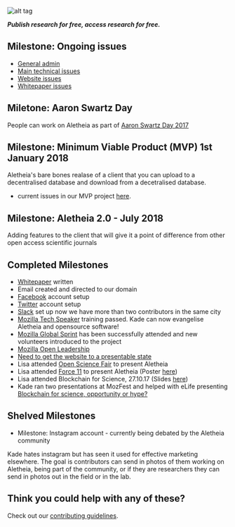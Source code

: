 ![alt tag](https://cloud.githubusercontent.com/assets/24201238/24583976/ced4c43e-179f-11e7-9c40-c0988c346f55.png)

_**Publish research for free, access research for free.**_

## Milestone: Ongoing issues

* [General admin](https://github.com/aletheia-foundation/admin/issues)
* [Main technical issues](https://github.com/aletheia-foundation/aletheia-app/issues)
* [Website issues](https://github.com/aletheia-foundation/aletheia-foundation.github.io)
* [Whitepaper issues](https://github.com/aletheia-foundation/whitepaper)

## Miletone: Aaron Swartz Day

People can work on Aletheia as part of [Aaron Swartz Day 2017](https://www.aaronswartzday.org/aletheia/)

## Milestone: Minimum Viable Product (MVP) 1st January 2018

Aletheia's bare bones realase of a client that you can upload to a decentralised database and download from a decetralised database.

* current issues in our MVP project [here](https://github.com/orgs/aletheia-foundation/projects/1).

## Milestone: Aletheia 2.0 - July 2018

Adding features to the client that will give it a point of difference from other open access scientific journals

## Completed Milestones

* [Whitepaper](https://github.com/aletheia-foundation/whitepaper) written
* Email created and directed to our domain
* [Facebook](https://www.facebook.com/aletheiaf/) account setup
* [Twitter](https://twitter.com/aletheia_f) account setup
* [Slack](https://aletheiafoundation.slack.com) set up now we have more than two contributors in the same city
* [Mozilla Tech Speaker](https://wiki.mozilla.org/TechSpeakers) training passed. Kade can now evangelise Aletheia and opensource software!
* [Mozilla Global Sprint](https://mozilla.github.io/global-sprint/) has been successfully attended and new volunteers introduced to the project
* [Mozilla Open Leadership](https://mozilla.github.io/open-leadership-training-series/)
* [Need to get the website to a presentable state](https://github.com/aletheia-foundation/aletheia-foundation.github.io/issues/5)
* Lisa attended [Open Science Fair](http://opensciencefair.eu/) to present Aletheia
* Lisa attended [Force 11](https://www.force11.org/article/force2017-abstract-announcement) to present Aletheia (Poster [here](https://figshare.com/articles/Aletheia_Poster_Force2017/5566699))
* Lisa attended Blockchain for Science, 27.10.17 (Slides [here](https://figshare.com/articles/Aletheia_-_Technology_and_Community_for_Open_Knowledge_Sharing/5566678))
* Kade ran two presentations at MozFest and helped with eLife presenting [Blockchain for science, opportunity or hype?](https://github.com/npscience/MozFest2017/pull/15#issuecomment-341713876)

## Shelved Milestones

* Milestone: Instagram account - currently being debated by the Aletheia community

Kade hates instagram but has seen it used for effective marketing elsewhere. The goal is contributors can send in photos of them working on Aletheia, being part of the community, or if they are researchers they can send in photos out in the field or in the lab.

## Think you could help with any of these?

Check out our [contributing guidelines](https://github.com/aletheia-foundation/admin/blob/master/CONTRIBUTING.md).
